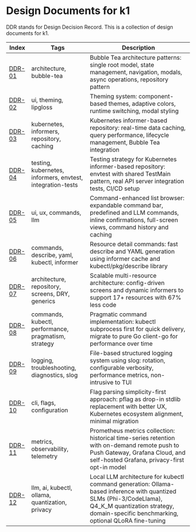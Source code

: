 # Design Documents for k1

DDR stands for Design Decision Record. This is a collection of design documents for k1.

| Index | Tags | Description |
|-------|------|-------------|
| [DDR-01](DDR-01.md) | architecture, bubble-tea | Bubble Tea architecture patterns: single root model, state management, navigation, modals, async operations, repository pattern |
| [DDR-02](DDR-02.md) | ui, theming, lipgloss | Theming system: component-based themes, adaptive colors, runtime switching, modal styling |
| [DDR-03](DDR-03.md) | kubernetes, informers, repository, caching | Kubernetes informer-based repository: real-time data caching, query performance, lifecycle management, Bubble Tea integration |
| [DDR-04](DDR-04.md) | testing, kubernetes, informers, envtest, integration-tests | Testing strategy for Kubernetes informer-based repository: envtest with shared TestMain pattern, real API server integration tests, CI/CD setup |
| [DDR-05](DDR-05.md) | ui, ux, commands, llm | Command-enhanced list browser: expandable command bar, predefined and LLM commands, inline confirmations, full-screen views, command history and caching |
| [DDR-06](DDR-06.md) | commands, describe, yaml, kubectl, informer | Resource detail commands: fast describe and YAML generation using informer cache and kubectl/pkg/describe library |
| [DDR-07](DDR-07.md) | architecture, repository, screens, DRY, generics | Scalable multi-resource architecture: config-driven screens and dynamic informers to support 17+ resources with 67% less code |
| [DDR-08](DDR-08.md) | commands, kubectl, performance, pragmatism, strategy | Pragmatic command implementation: kubectl subprocess first for quick delivery, migrate to pure Go client-go for performance over time |
| [DDR-09](DDR-09.md) | logging, troubleshooting, diagnostics, slog | File-based structured logging system using slog: rotation, configurable verbosity, performance metrics, non-intrusive to TUI |
| [DDR-10](DDR-10.md) | cli, flags, configuration | Flag parsing simplicity-first approach: pflag as drop-in stdlib replacement with better UX, Kubernetes ecosystem alignment, minimal migration |
| [DDR-11](DDR-11.md) | metrics, observability, telemetry | Prometheus metrics collection: historical time-series retention with on-demand remote push to Push Gateway, Grafana Cloud, and self-hosted Grafana, privacy-first opt-in model |
| [DDR-12](DDR-12.md) | llm, ai, kubectl, ollama, quantization, privacy | Local LLM architecture for kubectl command generation: Ollama-based inference with quantized SLMs (Phi-3/CodeLlama), Q4_K_M quantization strategy, domain-specific benchmarking, optional QLoRA fine-tuning |
